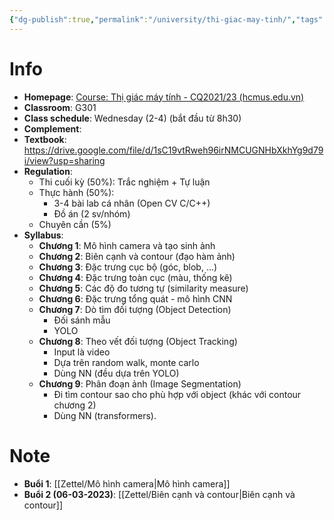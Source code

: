```yaml
---
{"dg-publish":true,"permalink":"/university/thi-giac-may-tinh/","tags":["university"],"created":"2024-02-28T08:58:45.075+07:00","updated":"2024-03-06T12:07:49.602+07:00"}
---
```


# Info
- **Homepage**: [Course: Thị giác máy tính - CQ2021/23 (hcmus.edu.vn)](https://courses.fit.hcmus.edu.vn/course/view.php?id=3968)
- **Classroom**: G301
- **Class schedule**: Wednesday (2-4) (bắt đầu từ 8h30)
- **Complement**: 
- **Textbook**: https://drive.google.com/file/d/1sC19vtRweh96irNMCUGNHbXkhYg9d79i/view?usp=sharing
- **Regulation**:
	- Thi cuối kỳ (50%): Trắc nghiệm + Tự luận
	- Thực hành (50%):
		- 3-4 bài lab cá nhân (Open CV C/C++)
		- Đồ án (2 sv/nhóm)
	- Chuyên cần (5%)
- **Syllabus**:
	- **Chương 1**: Mô hình camera và tạo sinh ảnh
	- **Chương 2**: Biên cạnh và contour (đạo hàm ảnh)
	- **Chương 3**: Đặc trưng cục bộ (góc, blob, ...)
	- **Chương 4**: Đặc trưng toàn cục (màu, thống kê)
	- **Chương 5**: Các độ đo tương tự (similarity measure)
	- **Chương 6**: Đặc trưng tổng quát - mô hình CNN
	- **Chương 7**: Dò tìm đối tượng (Object Detection)
		- Đối sánh mẫu
		- YOLO
	- **Chương 8**: Theo vết đối tượng (Object Tracking)
		- Input là video
		- Dựa trên random walk, monte carlo
		- Dùng NN (đều dựa trên YOLO)
	- **Chương 9**: Phân đoạn ảnh (Image Segmentation)
		- Đi tìm contour sao cho phù hợp với object (khác với contour chương 2)
		- Dùng NN (transformers).
# Note

- **Buổi 1**: [[Zettel/Mô hình camera\|Mô hình camera]]
- **Buổi 2 (06-03-2023)**: [[Zettel/Biên cạnh và contour\|Biên cạnh và contour]]